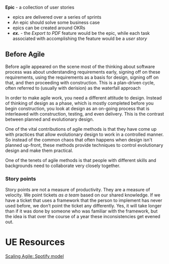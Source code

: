 
**Epic** - a collection of user stories
- epics are delivered over a series of sprints 
- An epic should solve some business case
- epics can be created around OKRs
- ***ex.*** - the *Export to PDF* feature would be the epic, while each task associated with accomplishing the feature would be a *user story*

## Before Agile
Before agile appeared on the scene most of the thinking about software process was about understanding requirements early, signing off on these requirements, using the requirements as a basis for design, signing off on that, and then proceeding with construction. This is a plan-driven cycle, often referred to (usually with derision) as the waterfall approach

In order to make agile work, you need a different attitude to design. Instead of thinking of design as a phase, which is mostly completed before you begin construction, you look at design as an on-going process that is interleaved with construction, testing, and even delivery. This is the contrast between planned and evolutionary design.

One of the vital contributions of agile methods is that they have come up with practices that allow evolutionary design to work in a controlled manner. So instead of the common chaos that often happens when design isn't planned up-front, these methods provide techniques to control evolutionary design and make them practical.

One of the tenets of agile methods is that people with different skills and backgrounds need to collaborate very closely together.

### Story points
Story points are not a measure of productivity. They are a measure of velocity. We point tickets *as a team* based on our shared knowledge. If we have a ticket that uses a framework that the person to implement has never used before, we don’t point the ticket any differently. Yes, it will take longer than if it was done by someone who was familiar with the framework, but the idea is that over the course of a year these inconsistencies get evened out.

# UE Resources
[Scaling Agile: Spotify model](https://www.atlassian.com/agile/agile-at-scale/spotify)
